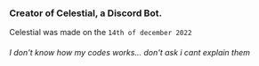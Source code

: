 ### Creator of Celestial, a Discord Bot.

Celestial was made on the `14th of december 2022`

###### I don't know how my codes works... don't ask i cant explain them
